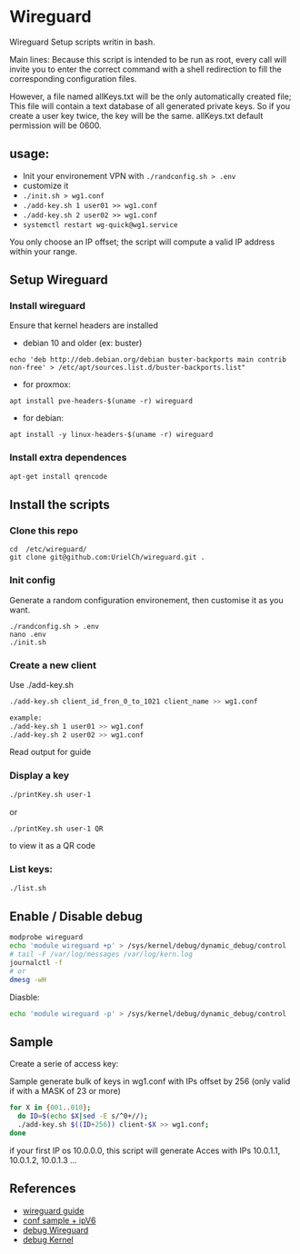 # Wireguard

Wireguard Setup scripts writin in bash.

Main lines:
Because this script is intended to be run as root, every call will invite you to enter the correct command with a shell redirection to fill the corresponding configuration files.

However, a file named allKeys.txt will be the only automatically created file; This file will contain a text database of all generated private keys. So if you create a user key twice, the key will be the same.
allKeys.txt default permission will be 0600.


## usage:

* Init your environement VPN with `./randconfig.sh > .env`
* customize it
* `./init.sh > wg1.conf`
* `./add-key.sh 1 user01 >> wg1.conf`
* `./add-key.sh 2 user02 >> wg1.conf`
* `systemctl restart wg-quick@wg1.service`

You only choose an IP offset; the script will compute a valid IP address within your range.


## Setup Wireguard

### Install wireguard

Ensure that kernel headers are installed

* debian 10 and older (ex: buster)
```
echo 'deb http://deb.debian.org/debian buster-backports main contrib non-free' > /etc/apt/sources.list.d/buster-backports.list"
```

* for proxmox:
```
apt install pve-headers-$(uname -r) wireguard
```

* for debian:
```
apt install -y linux-headers-$(uname -r) wireguard
```

### Install extra dependences

```bash
apt-get install qrencode
```

## Install the scripts

### Clone this repo

```
cd  /etc/wireguard/
git clone git@github.com:UrielCh/wireguard.git .
```

### Init config

Generate a random configuration environement, then customise it as you want.

```
./randconfig.sh > .env
nano .env
./init.sh
```

### Create a new client

Use ./add-key.sh

```bash
./add-key.sh client_id_fron_0_to_1021 client_name >> wg1.conf

example:
./add-key.sh 1 user01 >> wg1.conf
./add-key.sh 2 user02 >> wg1.conf
```
Read output for guide


### Display a key

```bash
./printKey.sh user-1
```

or 

```bash
./printKey.sh user-1 QR
```
to view it as a QR code

### List keys:

```bash
./list.sh 
```

## Enable / Disable debug

```bash
modprobe wireguard
echo 'module wireguard +p' > /sys/kernel/debug/dynamic_debug/control
# tail -F /var/log/messages /var/log/kern.log
journalctl -f
# or
dmesg -wH
```

Diasble:

```bash
echo 'module wireguard -p' > /sys/kernel/debug/dynamic_debug/control
```

## Sample

Create a serie of access key:

Sample generate bulk of keys in wg1.conf with IPs offset by 256 (only valid if with a MASK of 23 or more)

```bash
for X in {001..010};
  do ID=$(echo $X|sed -E s/^0+//);
  ./add-key.sh $((ID+256)) client-$X >> wg1.conf;
done
```

if your first IP os 10.0.0.0, this script will generate Acces with IPs 10.0.1.1, 10.0.1.2, 10.0.1.3 ...

## References

- [wireguard guide](https://github.com/pirate/wireguard-docs)
- [conf sample + ipV6](https://try.popho.be/wg.html)
- [debug Wireguard](https://gist.github.com/artizirk/5bc87e345f850a8a0724929e0436ef84)
- [debug Kernel](https://www.kernel.org/doc/html/latest/admin-guide/dynamic-debug-howto.html)
